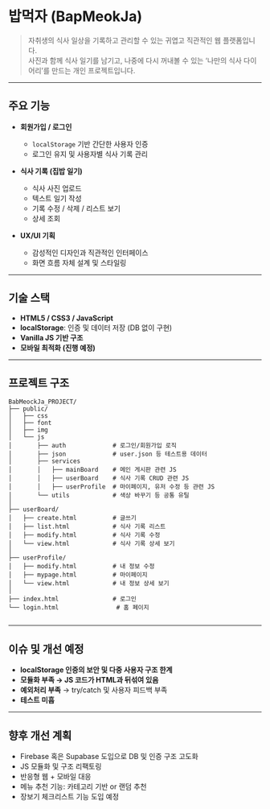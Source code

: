 # 밥먹자 (BapMeokJa)

> 자취생의 식사 일상을 기록하고 관리할 수 있는 귀엽고 직관적인 웹 플랫폼입니다.  
> 사진과 함께 식사 일기를 남기고, 나중에 다시 꺼내볼 수 있는 ‘나만의 식사 다이어리’를 만드는 개인 프로젝트입니다.

---

## 주요 기능

- **회원가입 / 로그인**

  - `localStorage` 기반 간단한 사용자 인증
  - 로그인 유지 및 사용자별 식사 기록 관리

- **식사 기록 (집밥 일기)**

  - 식사 사진 업로드
  - 텍스트 일기 작성
  - 기록 수정 / 삭제 / 리스트 보기
  - 상세 조회

- **UX/UI 기획**
  - 감성적인 디자인과 직관적인 인터페이스
  - 화면 흐름 자체 설계 및 스타일링

---

## 기술 스택

- **HTML5 / CSS3 / JavaScript**
- **localStorage**: 인증 및 데이터 저장 (DB 없이 구현)
- **Vanilla JS 기반 구조**
- **모바일 최적화 (진행 예정)**

---

## 프로젝트 구조

```
BabMeockJa_PROJECT/
├── public/
│   ├── css
│   ├── font
│   ├── img
│   └── js
│       ├── auth             # 로그인/회원가입 로직
│       ├── json             # user.json 등 테스트용 데이터
│       ├── services
│       │   ├── mainBoard    # 메인 게시판 관련 JS
│       │   ├── userBoard    # 식사 기록 CRUD 관련 JS
│       │   ├── userProfile  # 마이페이지, 유저 수정 등 관련 JS
│       └── utils            # 색상 바꾸기 등 공통 유틸
│
├── userBoard/
│   ├── create.html          # 글쓰기
│   ├── list.html            # 식사 기록 리스트
│   ├── modify.html          # 식사 기록 수정
│   └── view.html            # 식사 기록 상세 보기
│
├── userProfile/
│   ├── modify.html          # 내 정보 수정
│   ├── mypage.html          # 마이페이지
│   └── view.html            # 내 정보 상세 보기
│
├── index.html               # 로그인
└── login.html                # 홈 페이지


```

---

## 이슈 및 개선 예정

- **localStorage 인증의 보안 및 다중 사용자 구조 한계**
- **모듈화 부족 → JS 코드가 HTML과 뒤섞여 있음**
- **예외처리 부족** → try/catch 및 사용자 피드백 부족
- **테스트 미흡**

---

## 향후 개선 계획

- Firebase 혹은 Supabase 도입으로 DB 및 인증 구조 고도화
- JS 모듈화 및 구조 리팩토링
- 반응형 웹 + 모바일 대응
- 메뉴 추천 기능: 카테고리 기반 or 랜덤 추천
- 장보기 체크리스트 기능 도입 예정
